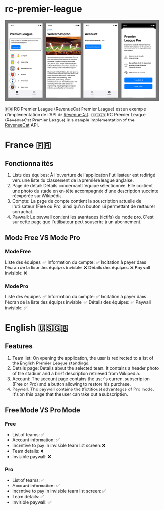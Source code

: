# rc-premier-league

![RCPremierLeague App](/assets/RCPremierLeague.png "RCPremierLeague App")

🇫🇷 RC Premier League (RevenueCat Premier League) est un exemple d'implémentation de l'API de [RevenueCat](https://www.revenuecat.com/).
🇺🇸🇬🇧 RC Premier League (RevenueCat Premier League) is a sample implementation of the [RevenueCat](https://www.revenuecat.com/) API.

# France 🇫🇷

## Fonctionnalités

1. Liste des équipes: À l'ouverture de l'application l'utilisateur est redirigé vers une liste du classement de la première league anglaise.
2. Page de détail: Détails concernant l'équipe sélectionnée. Elle contient une photo du stade en en-tête accompagnée d'une description succinte récupérée sur Wikipédia.
3. Compte: La page de compte contient la souscription actuelle de l'utilisateur (Free ou Pro) ainsi qu'un bouton lui permettant de restaurer son achat.
4. Paywall: Le paywall contient les avantages (fictifs) du mode pro. C'est sur cette page que l'utilisateur peut souscrire à un abonnement.

## Mode Free VS Mode Pro

### Mode Free

Liste des équipes: ✅
Information du compte: ✅
Incitation à payer dans l'écran de la liste des équipes invisble: ❌
Détails des équipes: ❌
Paywall invisible: ❌

### Mode Pro

Liste des équipes: ✅
Information du compte: ✅
Incitation à payer dans l'écran de la liste des équipes invisble: ✅
Détails des équipes: ✅
Paywall invisible: ✅

# English 🇺🇸🇬🇧

## Features

1. Team list: On opening the application, the user is redirected to a list of the English Premier League standings.
2. Details page: Details about the selected team. It contains a header photo of the stadium and a brief description retrieved from Wikipedia.
3. Account: The account page contains the user's current subscription (Free or Pro) and a button allowing to restore his purchase.
4. Paywall: The paywall contains the (fictitious) advantages of Pro mode. It's on this page that the user can take out a subscription.

## Free Mode VS Pro Mode

### Free

- List of teams: ✅
- Account information: ✅
- Incentive to pay in invisible team list screen: ❌
- Team details: ❌
- Invisible paywall: ❌

### Pro

- List of teams: ✅
- Account information: ✅
- Incentive to pay in invisible team list screen: ✅
- Team details: ✅
- Invisible paywall: ✅
